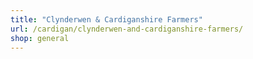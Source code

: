 ```yaml
---
title: "Clynderwen & Cardiganshire Farmers"
url: /cardigan/clynderwen-and-cardiganshire-farmers/
shop: general
---
```

